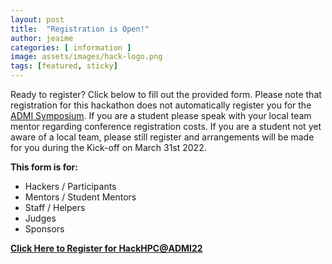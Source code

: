 ```yaml
---
layout: post
title:  "Registration is Open!"
author: jeaime
categories: [ information ]
image: assets/images/hack-logo.png
tags: [featured, sticky]
---
```

Ready to register? Click below to fill out the provided form. Please note that registration for this hackathon does not automatically register you for the [ADMI Symposium](https://www.admiusa.org/admi2022/). If you are a student please speak with your local team mentor regarding conference registration costs. If you are a student not yet aware of a local team, please still register and arrangements will be made for you during the Kick-off on March 31st 2022.

**This form is for:**
* Hackers / Participants
* Mentors / Student Mentors
* Staff / Helpers
* Judges
* Sponsors

**[Click Here to Register for HackHPC@ADMI22](https://forms.gle/9cneEyYo8jvTkez79)**
